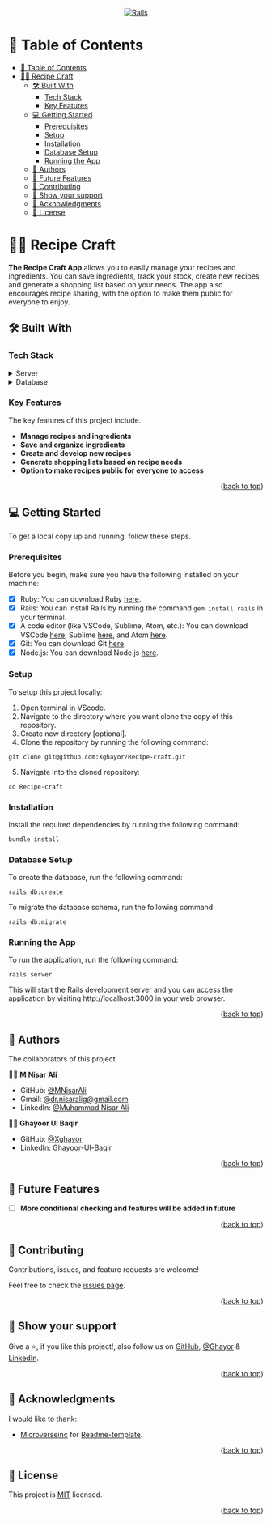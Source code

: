 <a name="readme-top"></a>

<div align="center">

  [![Rails](https://upload.wikimedia.org/wikipedia/commons/thumb/6/62/Ruby_On_Rails_Logo.svg/150px-Ruby_On_Rails_Logo.svg.png "rubyonrails") ](https://rubyonrails.org/)
</div>


<!-- TABLE OF CONTENTS -->
# 📗 Table of Contents

- [📗 Table of Contents](#-table-of-contents)
- [👨‍💻 Recipe Craft ](#-recipe-craft-)
  - [🛠 Built With ](#-built-with-)
    - [Tech Stack ](#tech-stack-)
    - [Key Features ](#key-features-)
  - [💻 Getting Started ](#-getting-started-)
    - [Prerequisites](#prerequisites)
    - [Setup](#setup)
    - [Installation](#installation)
    - [Database Setup](#database-setup)
    - [Running the App](#running-the-app)
  - [👥 Authors ](#-authors-)
  - [🔭 Future Features ](#-future-features-)
  - [🤝 Contributing ](#-contributing-)
  - [💖 Show your support ](#-show-your-support-)
  - [🙏 Acknowledgments ](#-acknowledgments-)
  - [📝 License ](#-license-)

<!-- PROJECT DESCRIPTION -->
# 👨‍💻 Recipe Craft <a name="about-project"></a>

**The Recipe Craft App** allows you to easily manage your recipes and ingredients. You can save ingredients, track your stock, create new recipes, and generate a shopping list based on your needs. The app also encourages recipe sharing, with the option to make them public for everyone to enjoy.

## 🛠 Built With <a name="built-with"></a>

### Tech Stack <a name="tech-stack"></a>

<details>
  <summary>Server</summary>
  <ul>
    <li><a href="https://www.ruby-lang.org/en/">Ruby</a></li>
    <li><a href="https://rubyonrails.org/">RubyOnRails</a></li>
  </ul>
</details>

<details>
  <summary>Database</summary>
  <ul>
    <li><a href="https://www.postgresql.org/">PostgreSQL</a></li>
  </ul>
</details>

<!-- Features -->
### Key Features <a name="key-features"></a>

The key features of this project include.

- **Manage recipes and ingredients**
- **Save and organize ingredients**
- **Create and develop new recipes**
- **Generate shopping lists based on recipe needs**
- **Option to make recipes public for everyone to access**


<p align="right">(<a href="#readme-top">back to top</a>)</p>


<!-- GETTING STARTED -->
## 💻 Getting Started <a name="getting-started"></a>

To get a local copy up and running, follow these steps.

### Prerequisites

Before you begin, make sure you have the following installed on your machine:

- [x] Ruby: You can download Ruby [here](https://www.ruby-lang.org/en/downloads/).
- [x] Rails: You can install Rails by running the command `gem install rails` in your terminal.
- [x] A code editor (like VSCode, Sublime, Atom, etc.): You can download VSCode [here](https://code.visualstudio.com/download), Sublime [here](https://www.sublimetext.com/3), and Atom [here](https://atom.io/).
- [x] Git: You can download Git [here](https://git-scm.com/downloads).
- [x] Node.js: You can download Node.js [here](https://nodejs.org/en/download/).

### Setup

To setup this project locally:

1. Open terminal in VScode.
2. Navigate to the directory where you want clone the copy of this repository.
3. Create new directory [optional].
4. Clone the repository by running the following command:

```
git clone git@github.com:Xghayor/Recipe-craft.git
```

5. Navigate into the cloned repository:

```
cd Recipe-craft
```

### Installation

Install the required dependencies by running the following command:

```
bundle install
```

### Database Setup

To create the database, run the following command:

```
rails db:create
```

To migrate the database schema, run the following command:

```
rails db:migrate
```

### Running the App

To run the application, run the following command:

```
rails server
```

This will start the Rails development server and you can access the application by visiting http://localhost:3000 in your web browser.


<p align="right">(<a href="#readme-top">back to top</a>)</p>


<!-- AUTHORS -->
## 👥 Authors <a name="authors"></a>

The collaborators of this project.

👨‍🚀 **M Nisar Ali**

- GitHub: [@MNisarAli](https://github.com/MNisarAli)
- Gmail: [@dr.nisaralig@gmail.com](mailto:dr.nisaralig@gmail.com)
- LinkedIn: [@Muhammad Nisar Ali](https://www.linkedin.com/in/muhammad-nisar-ali)


👨‍🚀 **Ghayoor Ul Baqir**

- GitHub: [@Xghayor](https://github.com/Xghayor)
- LinkedIn: [Ghayoor-Ul-Baqir](https://www.linkedin.com/in/ghayoor-ul-baqir/)



<p align="right">(<a href="#readme-top">back to top</a>)</p>


<!-- FUTURE FEATURES -->
## 🔭 Future Features <a name="future-features"></a>

- [ ] **More conditional checking and features will be added in future**


<p align="right">(<a href="#readme-top">back to top</a>)</p>


<!-- CONTRIBUTING -->
## 🤝 Contributing <a name="contributing"></a>

Contributions, issues, and feature requests are welcome!

Feel free to check the [issues page](../../issues/).


<p align="right">(<a href="#readme-top">back to top</a>)</p>


<!-- SUPPORT -->
## 💖 Show your support <a name="support"></a>

Give a ⭐️, if you like this project!, also follow us on [GitHub](https://github.com/MNisarAli), [@Ghayor](https://github.com/Xghayor) & [LinkedIn](https://www.linkedin.com/in/muhammad-nisar-ali).


<p align="right">(<a href="#readme-top">back to top</a>)</p>


<!-- ACKNOWLEDGEMENTS -->
## 🙏 Acknowledgments <a name="acknowledgements"></a>

 I would like to thank:
- [Microverseinc](https://github.com/microverseinc) for [Readme-template](https://github.com/microverseinc/readme-template).


<p align="right">(<a href="#readme-top">back to top</a>)</p>


<!-- LICENSE -->
## 📝 License <a name="license"></a>

This project is [MIT](./LICENSE) licensed.


<p align="right">(<a href="#readme-top">back to top</a>)</p>